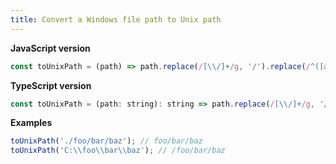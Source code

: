 ```yaml
---
title: Convert a Windows file path to Unix path
---
```


**JavaScript version**

```js
const toUnixPath = (path) => path.replace(/[\\/]+/g, '/').replace(/^([a-zA-Z]+:|\.\/)/, '');
```

**TypeScript version**

```js
const toUnixPath = (path: string): string => path.replace(/[\\/]+/g, '/').replace(/^([a-zA-Z]+:|\.\/)/, '');
```

**Examples**

```js
toUnixPath('./foo/bar/baz'); // foo/bar/baz
toUnixPath('C:\\foo\\bar\\baz'); // /foo/bar/baz
```
